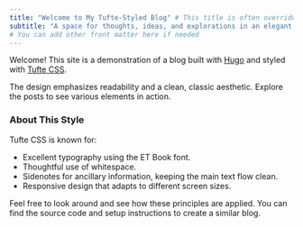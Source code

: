 ```yaml
---
title: "Welcome to My Tufte-Styled Blog" # This title is often overridden by Site.Title in index.html
subtitle: "A space for thoughts, ideas, and explorations in an elegant format."
# You can add other front matter here if needed
---
```


<span class="newthought">Welcome!</span> This site is a demonstration of a blog built with [Hugo](https://gohugo.io/) and styled with [Tufte CSS](https://edwardtufte.github.io/tufte-css/).

The design emphasizes readability and a clean, classic aesthetic. Explore the posts to see various elements in action.

### About This Style

Tufte CSS is known for:

* Excellent typography using the ET Book font.
* Thoughtful use of whitespace.
* Sidenotes for ancillary information, keeping the main text flow clean.
* Responsive design that adapts to different screen sizes.

Feel free to look around and see how these principles are applied. You can find the source code and setup instructions to create a similar blog.
